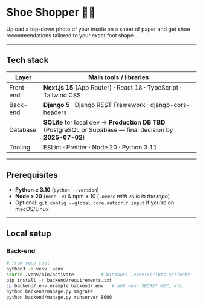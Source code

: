 # Shoe Shopper 🥿📐
Upload a top-down photo of your insole on a sheet of paper and get shoe recommendations tailored to your exact foot shape.

---

## Tech stack

| Layer      | Main tools / libraries                                    |
|------------|-----------------------------------------------------------|
| Front-end  | **Next.js 15** (App Router) · React 18 · TypeScript · Tailwind CSS |
| Back-end   | **Django 5** · Django REST Framework · django-cors-headers |
| Database   | **SQLite** for local dev → **Production DB TBD** (PostgreSQL or Supabase — final decision by **2025-07-02**) |
| Tooling    | ESLint · Prettier · Node 20 · Python 3.11 |

---

## Prerequisites

* **Python ≥ 3.10** (`python --version`)
* **Node ≥ 20** (`node -v`) & npm ≥ 10 (*`.nvmrc` with `20` is in the repo*)
* Optional: `git config --global core.autocrlf input` if you’re on macOS/Linux

---

## Local setup

### Back-end

```bash
# from repo root
python3 -m venv .venv
source .venv/bin/activate          # Windows: .venv\Scripts\activate
pip install -r backend/requirements.txt
cp backend/.env.example backend/.env   # add your SECRET_KEY, etc.
python backend/manage.py migrate
python backend/manage.py runserver 8000


